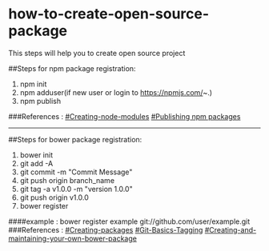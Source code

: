 # how-to-create-open-source-package
This steps will help you to create open source project

##Steps for npm package registration:
1. npm init
2. npm adduser(if new user or login to https://npmjs.com/~.)
3. npm publish

###References :
[#Creating-node-modules](https://docs.npmjs.com/getting-started/creating-node-modules)
[#Publishing npm packages](https://docs.npmjs.com/getting-started/publishing-npm-packages#publishing-the-package)

---------------------------------------------------------------------------------------------------------

##Steps for bower package registration:
1. bower init
2. git add -A
3. git commit -m "Commit Message"
4. git push origin branch_name
5. git tag -a v1.0.0 -m "version 1.0.0"
6. git push origin v1.0.0
7. bower register <my-package-name> <git-endpoint>

####example : bower register example git://github.com/user/example.git
###References : 
[#Creating-packages](https://bower.io/docs/creating-packages/)
[#Git-Basics-Tagging](https://git-scm.com/book/en/v2/Git-Basics-Tagging)
[#Creating-and-maintaining-your-own-bower-package](http://bob.yexley.net/creating-and-maintaining-your-own-bower-package/)



